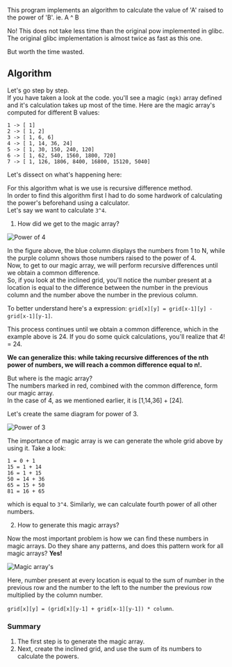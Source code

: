 This program implements an algorithm to calculate the value of 'A' raised to the power of 'B'. ie. A ^ B

No! This does not take less time than the original pow implemented in glibc.
The original glibc implementation is almost twice as fast as this one.

But worth the time wasted.

## Algorithm

Let's go step by step.\
If you have taken a look at the code. you'll see a magic `(mgk)` array defined and it's calculation takes up most of the time.
Here are the magic array's computed for different B values:

```
1 -> [ 1]
2 -> [ 1, 2]
3 -> [ 1, 6, 6]
4 -> [ 1, 14, 36, 24]
5 -> [ 1, 30, 150, 240, 120]
6 -> [ 1, 62, 540, 1560, 1800, 720]
7 -> [ 1, 126, 1806, 8400, 16800, 15120, 5040]
```

Let's dissect on what's happening here:

For this algorithm what is we use is recursive difference method.\
In order to find this algorithm first I had to do some hardwork of calculating the power's beforehand using a calculator.\
Let's say we want to calculate `3^4`.

1. How did we get to the magic array?

![Power of 4](https://github.com/user-attachments/assets/0b290e63-923c-48d9-b401-adbdbec32034)

In the figure above, the blue column displays the numbers from 1 to N, while the purple column shows those numbers raised to the power of 4.\
Now, to get to our magic array, we will perform recursive differences until we obtain a common difference.\
So, if you look at the inclined grid, you'll notice the number present at a location is equal to the difference between the number in the previous column and the number above the number in the previous column.

To better understand here's a expression: `grid[x][y] = grid[x-1][y] - grid[x-1][y-1]`.

This process continues until we obtain a common difference, which in the example above is 24. If you do some quick calculations, you'll realize that 4! = 24.

**We can generalize this: while taking recursive differences of the nth power of numbers, we will reach a common difference equal to n!.**

But where is the magic array?\
The numbers marked in red, combined with the common difference, form our magic array.\
In the case of 4, as we mentioned earlier, it is [1,14,36] + [24].


Let's create the same diagram for power of 3.

![Power of 3](https://github.com/user-attachments/assets/dc11760d-0520-43a8-8a8a-98b2b85d8ae9)

The importance of magic array is we can generate the whole grid above by using it. Take a look:
```
1 = 0 + 1
15 = 1 + 14
16 = 1 + 15
50 = 14 + 36
65 = 15 + 50
81 = 16 + 65
```
which is equal to `3^4`. Similarly, we can calculate fourth power of all other numbers.

2. How to generate this magic arrays?

Now the most important problem is how we can find these numbers in magic arrays. Do they share any patterns, and does this pattern work for all magic arrays?
**Yes!**

![Magic array's](https://github.com/user-attachments/assets/f8789cb4-e4e7-438d-9de7-438faf1afd09)

Here, number present at every location is equal to the sum of number in the previous row and the number to the left to the number the previous row multiplied by the column number.

`grid[x][y] = (grid[x][y-1] + grid[x-1][y-1]) * column`.


### Summary

1. The first step is to generate the magic array.
2. Next, create the inclined grid, and use the sum of its numbers to calculate the powers.
